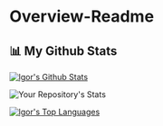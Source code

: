 # Overview-Readme
<h2>📊 My Github Stats</h2>

<a href="https://github.com/IgorTrifunovic/github-readme-stats"><img alt="Igor's Github Stats" src="https://github-readme-stats.vercel.app/api?username=IgorTrifunovic&show_icons=true&count_private=true&theme=react&hide_border=true&bg_color=0D1117" /></a>

![Your Repository's Stats](https://github-readme-stats.vercel.app/api/top-langs/?IgorTrifunovic=[IgorTrifunovic](https://github.com/IgorTrifunovic)&theme=blue-green)

<a href="https://github.com/IgorTrifunovic/github-readme-stats"><img alt="Igor's Top Languages" src="https://github-readme-stats.vercel.app/api/top-langs/?username=IgorTrifunovic&langs_count=8&count_private=true&layout=compact&theme=react&hide_border=true&bg_color=0D1117" /></a>
